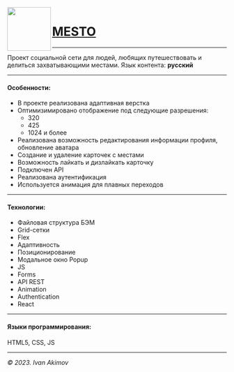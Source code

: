 <img src="/react-mesto-auth/src/images/icon.png" width="100" align="left">

# [MESTO]()
_______
Проект социальной сети для людей, любящих путешествовать и делиться захватывающими местами.
Язык контента: **русский**
________
#### Особенности:
* В проекте реализована адаптивная верстка
* Оптимизимировано отображение под следующие разрешения:
  + 320
  + 425
  + 1024 и более
* Реализована возможность редактирования информации профиля, обновление аватара
* Создание и удаление карточек с местами
* Возможность лайкать и дизлайкать карточку
* Подключен API
* Реализована аутентификация
* Используется анимация для плавных переходов
________
#### Технологии:
* Файловая структура БЭМ
* Grid-сетки
* Flex
* Адаптивность
* Позиционирование
* Модальное окно Popup
* JS
* Forms
* API REST
* Animation
* Authentication
* React
________
#### Языки программирования:
HTML5, CSS, JS
***
*© 2023. Ivan Akimov*

